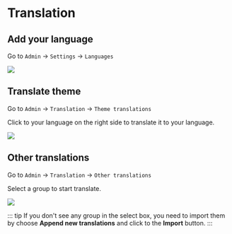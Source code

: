 # Translation

## Add your language

Go to `Admin` -> `Settings` -> `Languages`

![](../cms/images/multi-language.png)

## Translate theme

Go to `Admin` -> `Translation` -> `Theme translations`

Click to your language on the right side to translate it to your language.

![](../cms/images/translation-translate-theme.png)

## Other translations

Go to `Admin` -> `Translation` -> `Other translations`

Select a group to start translate.

![](../cms/images/translation-other-translations.png)

::: tip
If you don't see any group in the select box, you need to import them by choose **Append new translations** and click to the **Import** button.
:::

